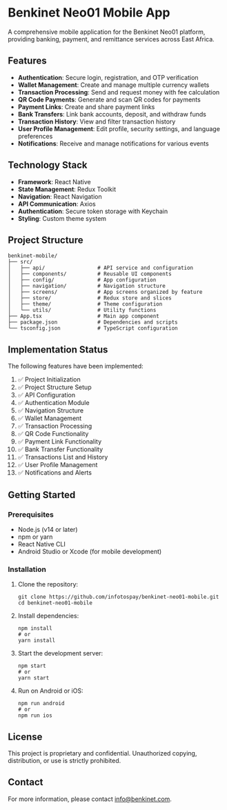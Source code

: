 # Benkinet Neo01 Mobile App

A comprehensive mobile application for the Benkinet Neo01 platform, providing banking, payment, and remittance services across East Africa.

## Features

- **Authentication**: Secure login, registration, and OTP verification
- **Wallet Management**: Create and manage multiple currency wallets
- **Transaction Processing**: Send and request money with fee calculation
- **QR Code Payments**: Generate and scan QR codes for payments
- **Payment Links**: Create and share payment links
- **Bank Transfers**: Link bank accounts, deposit, and withdraw funds
- **Transaction History**: View and filter transaction history
- **User Profile Management**: Edit profile, security settings, and language preferences
- **Notifications**: Receive and manage notifications for various events

## Technology Stack

- **Framework**: React Native
- **State Management**: Redux Toolkit
- **Navigation**: React Navigation
- **API Communication**: Axios
- **Authentication**: Secure token storage with Keychain
- **Styling**: Custom theme system

## Project Structure

```
benkinet-mobile/
├── src/
│   ├── api/                 # API service and configuration
│   ├── components/          # Reusable UI components
│   ├── config/              # App configuration
│   ├── navigation/          # Navigation structure
│   ├── screens/             # App screens organized by feature
│   ├── store/               # Redux store and slices
│   ├── theme/               # Theme configuration
│   └── utils/               # Utility functions
├── App.tsx                  # Main app component
├── package.json             # Dependencies and scripts
└── tsconfig.json            # TypeScript configuration
```

## Implementation Status

The following features have been implemented:

1. ✅ Project Initialization
2. ✅ Project Structure Setup
3. ✅ API Configuration
4. ✅ Authentication Module
5. ✅ Navigation Structure
6. ✅ Wallet Management
7. ✅ Transaction Processing
8. ✅ QR Code Functionality
9. ✅ Payment Link Functionality
10. ✅ Bank Transfer Functionality
11. ✅ Transactions List and History
12. ✅ User Profile Management
13. ✅ Notifications and Alerts

## Getting Started

### Prerequisites

- Node.js (v14 or later)
- npm or yarn
- React Native CLI
- Android Studio or Xcode (for mobile development)

### Installation

1. Clone the repository:
   ```
   git clone https://github.com/infotospay/benkinet-neo01-mobile.git
   cd benkinet-neo01-mobile
   ```

2. Install dependencies:
   ```
   npm install
   # or
   yarn install
   ```

3. Start the development server:
   ```
   npm start
   # or
   yarn start
   ```

4. Run on Android or iOS:
   ```
   npm run android
   # or
   npm run ios
   ```

## License

This project is proprietary and confidential. Unauthorized copying, distribution, or use is strictly prohibited.

## Contact

For more information, please contact [info@benkinet.com](mailto:info@benkinet.com).
